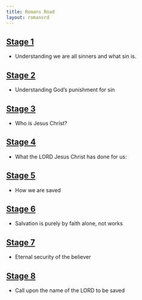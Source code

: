 ```yaml
---
title: Romans Road
layout: romansrd
---
```


## [Stage 1](soulwinning/romansroad/stage/1)
* Understanding we are all sinners and what sin is.
## [Stage 2](soulwinning/romansroad/stage/2)
* Understanding God’s punishment for sin
## [Stage 3](soulwinning/romansroad/stage/3)
* Who is Jesus Christ?
## [Stage 4](soulwinning/romansroad/stage/4)
* What the LORD Jesus Christ has done for us:
## [Stage 5](soulwinning/romansroad/stage/5)
* How we are saved
## [Stage 6](soulwinning/romansroad/stage/6)
* Salvation is purely by faith alone, not works
## [Stage 7](soulwinning/romansroad/stage/7)
* Eternal security of the believer
## [Stage 8](soulwinning/romansroad/stage/8)
* Call upon the name of the LORD to be saved
